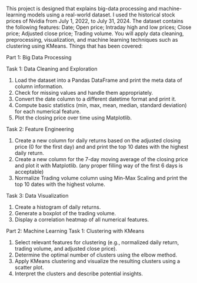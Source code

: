 This project is designed that explains big-data processing and machine-learning models using a real-world dataset. 
I used the historical stock prices of Nvidia from July 1, 2022, to July 31, 2024. 
The dataset contains the following features: Date; Open price; Intraday high and low prices; Close price; Adjusted close price; Trading volume. You will apply data cleaning, preprocessing, visualization, and machine learning techniques such as clustering using KMeans.
Things that has been covered:

Part 1: Big Data Processing

Task 1: Data Cleaning and Exploration 
1. Load the dataset into a Pandas DataFrame and print the meta data of column information.
2. Check for missing values and handle them appropriately. 
3. Convert the date column to a different datetime format and print it.
4. Compute basic statistics (min, max, mean, median, standard deviation) for each numerical feature.
5. Plot the closing price over time using Matplotlib.
   
Task 2: Feature Engineering 
1. Create a new column for daily returns based on the adjusted closing price (0 for the first day) and
and print the top 10 dates with the highest daily return.
2. Create a new column for the 7-day moving average of the closing price and plot it with Matplotlib.
(any proper filling way of the first 6 days is acceptable)
3. Normalize Trading volume column using Min-Max Scaling and print the top 10 dates with the
highest volume.

Task 3: Data Visualization
1. Create a histogram of daily returns.
2. Generate a boxplot of the trading volume.
3. Display a correlation heatmap of all numerical features. 

Part 2: Machine Learning 
Task 1: Clustering with KMeans 
1. Select relevant features for clustering (e.g., normalized daily return, trading volume, and adjusted
close price).
2. Determine the optimal number of clusters using the elbow method.
3. Apply KMeans clustering and visualize the resulting clusters using a scatter plot.
4. Interpret the clusters and describe potential insights.
